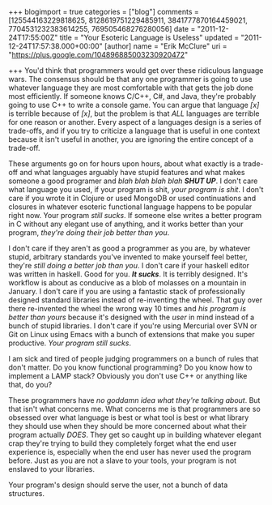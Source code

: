 +++
blogimport = true
categories = ["blog"]
comments = [125544163229818625, 8128619751229485911, 3841777870164459021, 7704531232383614255, 769505468276280056]
date = "2011-12-24T17:55:00Z"
title = "Your Esoteric Language is Useless"
updated = "2011-12-24T17:57:38.000+00:00"
[author]
name = "Erik McClure"
uri = "https://plus.google.com/104896885003230920472"

+++
You'd think that programmers would get over these ridiculous language wars. The consensus should be that any one programmer is going to use whatever language they are most comfortable with that gets the job done most efficiently. If someone knows C/C++, C#, and Java, they're probably going to use C++ to write a console game. You can argue that language *[x]* is terrible because of *[x]*, but the problem is that *ALL* languages are terrible for one reason or another. Every aspect of a languages design is a series of trade-offs, and if you try to criticize a language that is useful in one context because it isn't useful in another, you are ignoring the entire concept of a trade-off. 

These arguments go on for hours upon hours, about what exactly is a trade-off and what languages arguably have stupid features and what makes someone a good programer and *blah blah blah blah **SHUT UP***. I don't care what language you used, if your program is shit, *your program is shit*. I don't care if you wrote it in Clojure or used MongoDB or used continuations and closures in whatever esoteric functional language happens to be popular right now. Your program *still sucks*. If someone else writes a better program in C without any elegant use of anything, and it works better than your program, *they're doing their job better than you*. 

I don't care if they aren't as good a programmer as you are, by whatever stupid, arbitrary standards you've invented to make yourself feel better, they're *still doing a better job than you*. I don't care if your haskell editor was written in haskell. Good for you. ***It sucks***. It is terribly designed. It's workflow is about as conducive as a blob of molasses on a mountain in January. I don't care if you are using a fantastic stack of professionally designed standard libraries instead of re-inventing the wheel. That guy over there re-invented the wheel the wrong way 10 times and *his program is better than yours* because it's designed with the *user* in mind instead of a bunch of stupid libraries. I don't care if you're using Mercurial over SVN or Git on Linux using Emacs with a bunch of extensions that make you super productive. *Your program still sucks*. 

I am sick and tired of people judging programmers on a bunch of rules that don't matter. Do you know functional programming? Do you know how to implement a LAMP stack? Obviously you don't use C++ or anything like that, do you? 

These programmers have *no goddamn idea what they're talking about*. But that isn't what concerns me. What concerns me is that programmers are so obsessed over what language is best or what tool is best or what library they should use when they should be more concerned about what their program actually *DOES*. They get so caught up in building whatever elegant crap they're trying to build they completely forget what the end user experience is, especially when the end user has never used the program before. Just as you are not a slave to your tools, your program is not enslaved to your libraries. 

Your program's design should serve the user, not a bunch of data structures.
